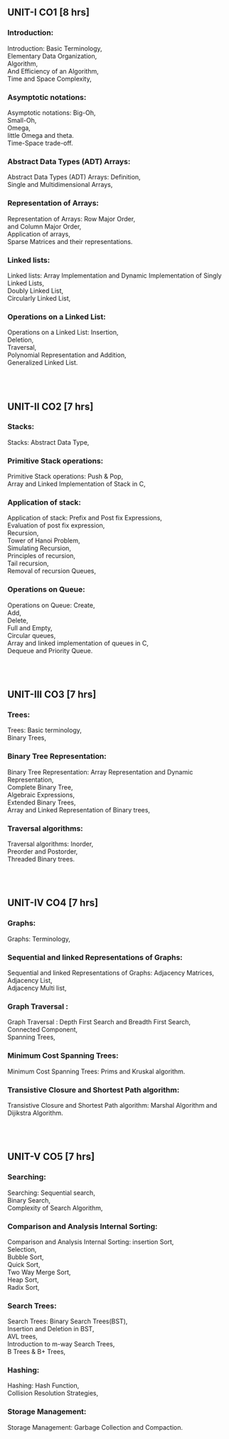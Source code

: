 ## UNIT-I CO1 [8 hrs]

### Introduction:

Introduction: Basic Terminology,  
Elementary Data Organization,  
Algorithm,  
And Efficiency of an Algorithm,  
Time and Space Complexity,

### Asymptotic notations:

Asymptotic notations: Big-Oh,  
Small-Oh,  
Omega,  
little Omega and theta.  
Time-Space trade-off.

### Abstract Data Types (ADT) Arrays:

Abstract Data Types (ADT) Arrays: Definition,  
Single and Multidimensional Arrays,

### Representation of Arrays:

Representation of Arrays: Row Major Order,  
and Column Major Order,  
Application of arrays,  
Sparse Matrices and their representations.

### Linked lists:

Linked lists: Array Implementation and Dynamic Implementation of Singly Linked Lists,  
Doubly Linked List,  
Circularly Linked List,

### Operations on a Linked List:

Operations on a Linked List: Insertion,  
Deletion,  
Traversal,  
Polynomial Representation and Addition,  
Generalized Linked List.

<br>
<br>

## UNIT-II CO2 [7 hrs]

### Stacks:

Stacks: Abstract Data Type,

### Primitive Stack operations:

Primitive Stack operations: Push & Pop,  
Array and Linked Implementation of Stack in C,

### Application of stack:

Application of stack: Prefix and Post fix Expressions,  
Evaluation of post fix expression,  
Recursion,  
Tower of Hanoi Problem,  
Simulating Recursion,  
Principles of recursion,  
Tail recursion,  
Removal of recursion Queues,

### Operations on Queue:

Operations on Queue: Create,  
Add,  
Delete,  
Full and Empty,  
Circular queues,  
Array and linked implementation of queues in C,  
Dequeue and Priority Queue.

<br>
<br>

## UNIT-III CO3 [7 hrs]

### Trees:

Trees: Basic terminology,  
Binary Trees,

### Binary Tree Representation:

Binary Tree Representation: Array Representation and Dynamic Representation,  
Complete Binary Tree,  
Algebraic Expressions,  
Extended Binary Trees,  
Array and Linked Representation of Binary trees,

### Traversal algorithms:

Traversal algorithms: Inorder,  
Preorder and Postorder,  
Threaded Binary trees.

<br>
<br>

## UNIT-IV CO4 [7 hrs]

### Graphs:

Graphs: Terminology,

### Sequential and linked Representations of Graphs:

Sequential and linked Representations of Graphs: Adjacency Matrices,  
Adjacency List,  
Adjacency Multi list,

### Graph Traversal :

Graph Traversal : Depth First Search and Breadth First Search,  
Connected Component,  
Spanning Trees,

### Minimum Cost Spanning Trees:

Minimum Cost Spanning Trees: Prims and Kruskal algorithm.

### Transistive Closure and Shortest Path algorithm:

Transistive Closure and Shortest Path algorithm: Marshal Algorithm and Dijikstra Algorithm.

<br>
<br>

## UNIT-V CO5 [7 hrs]

### Searching:

Searching: Sequential search,  
Binary Search,  
Complexity of Search Algorithm,

### Comparison and Analysis Internal Sorting:

Comparison and Analysis Internal Sorting: insertion Sort,  
Selection,  
Bubble Sort,  
Quick Sort,  
Two Way Merge Sort,  
Heap Sort,  
Radix Sort,

### Search Trees:

Search Trees: Binary Search Trees(BST),  
Insertion and Deletion in BST,  
AVL trees,  
Introduction to m-way Search Trees,  
B Trees & B+ Trees,

### Hashing:

Hashing: Hash Function,  
Collision Resolution Strategies,

### Storage Management:

Storage Management: Garbage Collection and Compaction.
